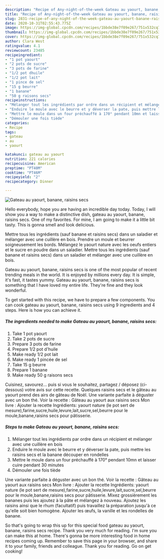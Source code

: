 ```yaml
---
description: "Recipe of Any-night-of-the-week Gateau au yaourt, banane, raisins secs"
title: "Recipe of Any-night-of-the-week Gateau au yaourt, banane, raisins secs"
slug: 2831-recipe-of-any-night-of-the-week-gateau-au-yaourt-banane-raisins-secs
date: 2020-10-31T02:55:43.775Z
image: https://img-global.cpcdn.com/recipes/1bbde38e7f09e267/751x532cq70/gateau-au-yaourt-banane-raisins-secs-photo-principale-de-la-recette.jpg
thumbnail: https://img-global.cpcdn.com/recipes/1bbde38e7f09e267/751x532cq70/gateau-au-yaourt-banane-raisins-secs-photo-principale-de-la-recette.jpg
cover: https://img-global.cpcdn.com/recipes/1bbde38e7f09e267/751x532cq70/gateau-au-yaourt-banane-raisins-secs-photo-principale-de-la-recette.jpg
author: Clara West
ratingvalue: 4.1
reviewcount: 23485
recipeingredient:
- "1 pot yaourt"
- "2 pots de sucre"
- "3 pots de farine"
- "1/2 pot dhuile"
- "1/2 pot lait"
- "1 pince de sel"
- "15 g beurre"
- "1 banane"
- "50 g raisons secs"
recipeinstructions:
- "Mélanger tout les ingrédients par ordre dans un récipient et mélanger avec une cuillère en bois"
- "Enduire le moule avec le beurre et y déverser la pate, puis mettre les raisins secs et la banane découper en rondelles"
- "Mettre le moule dans un four préchauffé à 170° pendant 10mn et laisser cuire pendant 30 minutes"
- "Démouler une fois tiède"
categories:
- Recipe
tags:
- gateau
- au
- yaourt

katakunci: gateau au yaourt 
nutrition: 221 calories
recipecuisine: American
preptime: "PT40M"
cooktime: "PT46M"
recipeyield: "2"
recipecategory: Dinner

---
```



![Gateau au yaourt, banane, raisins secs](https://img-global.cpcdn.com/recipes/1bbde38e7f09e267/751x532cq70/gateau-au-yaourt-banane-raisins-secs-photo-principale-de-la-recette.jpg)

Hello everybody, hope you are having an incredible day today. Today, I will show you a way to make a distinctive dish, gateau au yaourt, banane, raisins secs. One of my favorites. For mine, I am going to make it a little bit tasty. This is gonna smell and look delicious.

Mettre tous les ingrédients (sauf banane et raisins secs) dans un saladier et mélanger avec une cuillère en bois. Prendre un moule et beurrer soigneusement les bords. Mélangez le yaourt nature avec les oeufs entiers et le sucre en poudre dans un saladier. Mettre tous les ingrédients (sauf banane et raisins secs) dans un saladier et mélanger avec une cuillère en bois.

Gateau au yaourt, banane, raisins secs is one of the most popular of recent trending meals in the world. It is enjoyed by millions every day. It is simple, it's fast, it tastes yummy. Gateau au yaourt, banane, raisins secs is something that I have loved my entire life. They're fine and they look wonderful.


To get started with this recipe, we have to prepare a few components. You can cook gateau au yaourt, banane, raisins secs using 9 ingredients and 4 steps. Here is how you can achieve it.

<!--inarticleads1-->

##### The ingredients needed to make Gateau au yaourt, banane, raisins secs:

1. Take 1 pot yaourt
1. Take 2 pots de sucre
1. Prepare 3 pots de farine
1. Prepare 1/2 pot d&#39;huile
1. Make ready 1/2 pot lait
1. Make ready 1 pincée de sel
1. Take 15 g beurre
1. Prepare 1 banane
1. Make ready 50 g raisons secs


Cuisinez, savourez… puis si vous le souhaitez, partagez / déposez (ci-dessous) votre avis sur cette recette. Quelques raisins secs et le gâteau au yaourt prend des airs de gâteau de Noël. Une variante parfaite à déguster avec un bon thé. Voir la recette : Gâteau au yaourt aux raisins secs Mon livre : Ajouter la recette Ingrédients: yaourt nature (le pot sert de mesure),farine,sucre,huile,levure,lait,sucre,sel,beurre pour le moule,banane,raisins secs pour pâtisserie. 

<!--inarticleads2-->

##### Steps to make Gateau au yaourt, banane, raisins secs:

1. Mélanger tout les ingrédients par ordre dans un récipient et mélanger avec une cuillère en bois
1. Enduire le moule avec le beurre et y déverser la pate, puis mettre les raisins secs et la banane découper en rondelles
1. Mettre le moule dans un four préchauffé à 170° pendant 10mn et laisser cuire pendant 30 minutes
1. Démouler une fois tiède


Une variante parfaite à déguster avec un bon thé. Voir la recette : Gâteau au yaourt aux raisins secs Mon livre : Ajouter la recette Ingrédients: yaourt nature (le pot sert de mesure),farine,sucre,huile,levure,lait,sucre,sel,beurre pour le moule,banane,raisins secs pour pâtisserie. Mixez grossièrement les bananes puis les ajoutez à la pâte et mélangez à nouveau. Ajoutez les raisins ainsi que le rhum (facultatif) puis travaillez la préparation jusqu&#39;à ce qu&#39;elle soit bien homogène. Ajouter les œufs, la vanille et les rondelles de banane. 

So that's going to wrap this up for this special food gateau au yaourt, banane, raisins secs recipe. Thank you very much for reading. I'm sure you can make this at home. There's gonna be more interesting food in home recipes coming up. Remember to save this page in your browser, and share it to your family, friends and colleague. Thank you for reading. Go on get cooking!

